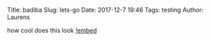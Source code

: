 Title: badiba
Slug: lets-go
Date: 2017-12-7 19:46
Tags: testing
Author: Laurens

how cool does this look
[!embed](http://www.youtube.com/watch?v=9bZkp7q19f0)
